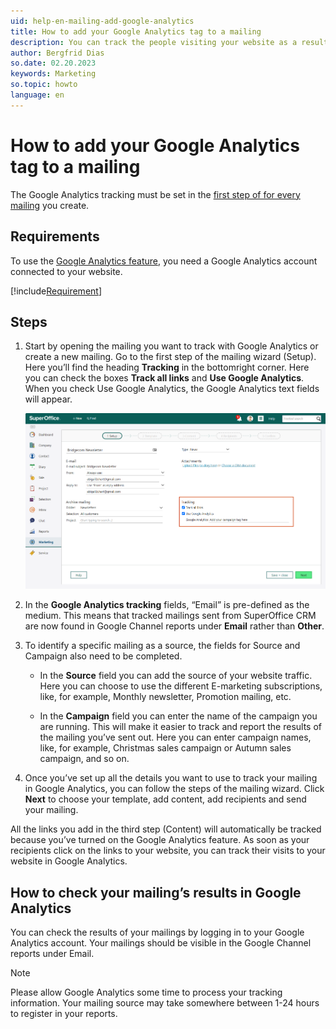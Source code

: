 ```yaml
---
uid: help-en-mailing-add-google-analytics
title: How to add your Google Analytics tag to a mailing
description: You can track the people visiting your website as a result of them reading your mailings by using the Google Analytics feature in SuperOffice Marketing. In this how-to guide you’ll learn how to track your visitors.
author: Bergfrid Dias
so.date: 02.20.2023
keywords: Marketing
so.topic: howto
language: en
---
```


# How to add your Google Analytics tag to a mailing

The Google Analytics tracking must be set in the [first step of for every mailing][1] you create.

## Requirements

To use the [Google Analytics feature][2], you need a Google Analytics account connected to your website.

[!include[Requirement](includes/req-marketing.md)]

## Steps

1. Start by opening the mailing you want to track with Google Analytics or create a new mailing. Go to the first step of the mailing wizard (Setup). Here you’ll find the heading **Tracking** in the bottomright corner. Here you can check the boxes **Track all links** and **Use Google Analytics**. When you check Use Google Analytics, the Google Analytics text fields will appear.

    ![Check off the box for Google Analytics and track all links -screenshot][img1]

2. In the **Google Analytics tracking** fields, “Email” is pre-defined as the medium. This means that tracked mailings sent from SuperOffice CRM are now found in Google Channel reports under **Email** rather than **Other**.

3. To identify a specific mailing as a source, the fields for Source and Campaign also need to be completed.

    * In the **Source** field you can add the source of your website traffic. Here you can choose to use the different E-marketing subscriptions, like, for example, Monthly newsletter, Promotion mailing, etc.

    * In the **Campaign** field you can enter the name of the campaign you are running. This will make it easier to track and report the results of the mailing you’ve sent out. Here you can enter campaign names, like, for example, Christmas sales campaign or Autumn sales campaign, and so on.

4. Once you’ve set up all the details you want to use to track your mailing in Google Analytics, you can follow the steps of the mailing wizard. Click **Next** to choose your template, add content, add recipients and send your mailing.

All the links you add in the third step (Content) will automatically be tracked because you’ve turned on the Google Analytics feature. As soon as your recipients click on the links to your website, you can track their visits to your website in Google Analytics.

## How to check your mailing’s results in Google Analytics

You can check the results of your mailings by logging in to your Google Analytics account. Your mailings should be visible in the Google Channel reports under Email.

> [!NOTE]
> Please allow Google Analytics some time to process your tracking information. Your mailing source may take somewhere between 1-24 hours to register in your reports.

<!-- Referenced links -->
[1]: ../../mailing/learn/create/tutorial-email-mailing.yml
[2]: index.md#google

<!-- Referenced images -->
[img1]: media/google-analytics-tag.png
